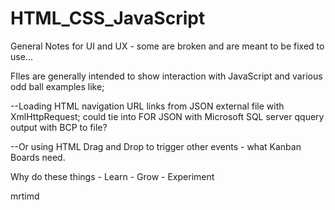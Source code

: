 # HTML_CSS_JavaScript
General Notes for UI and UX - some are broken and are meant to be fixed to use... 

FIles are generally intended to show interaction with JavaScript and various odd ball examples like;

--Loading HTML navigation URL links from JSON external file with XmlHttpRequest; could tie into FOR JSON with Microsoft SQL server qquery output with BCP to file?

--Or using HTML Drag and Drop to trigger other events - what Kanban Boards need.

Why do these things - Learn - Grow - Experiment

mrtimd
